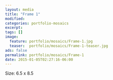 ```yaml
---
layout: media
title: "Frame 1"
modified:
categories: portfolio-mosaics
excerpt:
tags: []
image:
  feature: portfolio/mosaics/Frame-1.jpg
  teaser:  portfolio/mosaics/Frame-1-teaser.jpg
ads: false
permalink: portfolio/mosaics/Frame-1
date: 2015-01-05T02:27:16-06:00
---
```


Size: 6.5 x 8.5